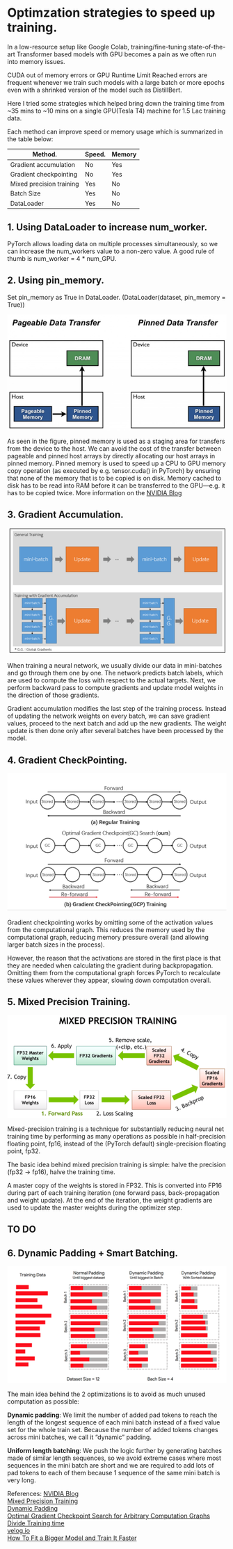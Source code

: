 # Optimzation strategies to speed up training.

    
  

In a low-resource setup like Google Colab, training/fine-tuning state-of-the-art Transformer based models with GPU becomes a pain as we often run into 
memory issues.

CUDA out of memory errors or GPU Runtime Limit Reached errors are frequent whenever we train such models with a large batch or more epochs even with a shrinked version of the model such as DistillBert.

Here I tried some strategies which helped bring down the training time from ~35 mins to ~10 mins on a single GPU(Tesla T4) machine for 1.5 Lac training data.

Each method can improve speed or memory usage which is summarized in the table below:

| Method.               | Speed.        | Memory|
| --------------------- | ------------- |-------
|Gradient accumulation  | No            | Yes
|Gradient checkpointing | No            | Yes
|Mixed precision training | Yes         | No
|Batch Size | Yes         | No
|DataLoader | Yes         | No





## 1. Using DataLoader to increase num_worker.

   PyTorch allows loading data on multiple processes simultaneously, so we can increase the num_workers value to a non-zero value.
   A good rule of thumb is num_worker = 4 * num_GPU.
 
   
   

## 2. Using pin_memory.

  Set pin_memory as True in DataLoader. (DataLoader(dataset, pin_memory = True))



  ![My Image](images/pinned-1024x541.jpeg)
  
  As seen in the figure, pinned memory is used as a staging area for transfers from the device to the host. We can avoid the cost of the transfer between pageable and pinned host arrays by directly allocating our host arrays in pinned memory.
  Pinned memory is used to speed up a CPU to GPU memory copy operation (as executed by e.g. tensor.cuda() in PyTorch) by ensuring that none of the memory that is to be copied is on disk. Memory cached to disk has to be read into RAM before it can be transferred to the GPU—e.g. it has to be copied twice.
  More information on the [NVIDIA Blog](https://developer.nvidia.com/blog/how-optimize-data-transfers-cuda-cc/)
  
     
      





## 3. Gradient Accumulation.

 ![My Image](images/gradient_accum.png)


When training a neural network, we usually divide our data in mini-batches and go through them one by one. The network predicts batch labels, which are used to compute the loss with respect to the actual targets. Next, we perform backward pass to compute gradients and update model weights in the direction of those gradients.

Gradient accumulation modifies the last step of the training process. Instead of updating the network weights on every batch, we can save gradient values, proceed to the next batch and add up the new gradients. The weight update is then done only after several batches have been processed by the model.

    
    
    
## 4. Gradient CheckPointing.

![My Image](images/gradient_checkpoint.png)


Gradient checkpointing works by omitting some of the activation values from the computational graph. This reduces the memory used by the computational graph, reducing memory pressure overall (and allowing larger batch sizes in the process).

However, the reason that the activations are stored in the first place is that they are needed when calculating the gradient during backpropagation. Omitting them from the computational graph forces PyTorch to recalculate these values wherever they appear, slowing down computation overall.


 
 
 

## 5. Mixed Precision Training.

![My Image](images/mixed_precision.png)

Mixed-precision training is a technique for substantially reducing neural net training time by performing as many operations as possible in half-precision floating point, fp16, instead of the (PyTorch default) single-precision floating point, fp32. 

The basic idea behind mixed precision training is simple: halve the precision (fp32 → fp16), halve the training time.

A master copy of the weights is stored in FP32. This is converted into FP16 during part of each training iteration (one forward pass, back-propagation and weight update). 
At the end of the iteration, the weight gradients are used to update the master weights during the optimizer step.
    

## TO DO
## 6. Dynamic Padding + Smart Batching.


![My Image](images/smart_batch.png)

The main idea behind the 2 optimizations is to avoid as much unused computation as possible:

**Dynamic padding**: We limit the number of added pad tokens to reach the length of the longest sequence of each mini batch instead of a fixed value set for the whole train set. Because the number of added tokens changes across mini batches, we call it “dynamic” padding.

**Uniform length batching**: We push the logic further by generating batches made of similar length sequences, so we avoid extreme cases where most sequences in the mini batch are short and we are required to add lots of pad tokens to each of them because 1 sequence of the same mini batch is very long.


References: [NVIDIA Blog](https://developer.nvidia.com/blog/how-optimize-data-transfers-cuda-cc/)\
                                                                                                                                                                     [Mixed Precision Training](https://docs.nvidia.com/deeplearning/performance/mixed-precision-training/index.html)\
            [Dynamic Padding](https://sajjjadayobi.github.io/blog/tips/2021/08/09/sortish-bathes.html)  
            [Optimal Gradient Checkpoint Search for Arbitrary Computation Graphs](https://paperswithcode.com/paper/cutting-down-training-memory-by-re-fowarding)\
            [Divide Training time](https://towardsdatascience.com/divide-hugging-face-transformers-training-time-by-2-or-more-21bf7129db9q-21bf7129db9e)\
            [velog.io](https://velog.io/@twinjuy/OOM%EB%A5%BC-%ED%95%B4%EA%B2%B0%ED%95%98%EA%B8%B0-%EC%9C%84%ED%95%9C-Batch-Accumulation)\
        [How To Fit a Bigger Model and Train It Faster](https://huggingface.co/docs/transformers/performance#faster-training)
